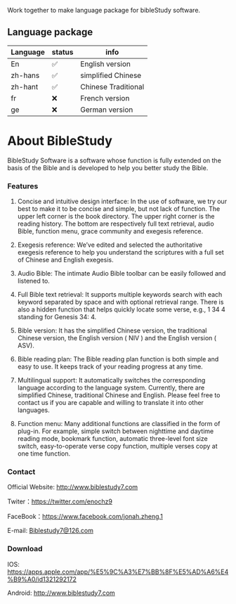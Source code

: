 Work together to make language package for bibleStudy software.

## Language package

| Language              | status            | info                |
| --------------------- | ------------------ | ------------------ |
| En | :white_check_mark: | English version                |
| zh-hans    | :white_check_mark: | simplified Chinese |
| zh-hant           | :white_check_mark: | Chinese Traditional |
| fr            | :x:                | French version               |
| ge            | :x:                | German version               |

About BibleStudy
======================

BibleStudy Software is a software whose function is fully extended on the basis of the Bible and is developed to help you better study the Bible.

### Features
1. Concise and intuitive design interface: In the use of software, we try our best to make it to be concise and simple, but not lack of function. The upper left corner is the book directory. The upper right corner is the reading history. The bottom are respectively full text retrieval, audio Bible, function menu, grace community and exegesis reference.

2. Exegesis reference: We’ve edited and selected the authoritative exegesis reference to help you understand the scriptures with a full set of Chinese and English exegesis.

3. Audio Bible: The intimate Audio Bible toolbar can be easily followed and listened to.

4. Full Bible text retrieval: It supports multiple keywords search with each keyword separated by space and with optional retrieval range. There is also a hidden function that helps quickly locate some verse, e.g., 1 34 4 standing for Genesis 34: 4.

5. Bible version: It has the simplified Chinese version, the traditional Chinese version, the English version ( NIV ) and the English version ( ASV).

6. Bible reading plan: The Bible reading plan function is both simple and easy to use. It keeps track of your reading progress at any time.

7. Multilingual support: It automatically switches the corresponding language according to the language system. Currently, there are simplified Chinese, traditional Chinese and English. Please feel free to contact us if you are capable and willing to translate it into other languages.

8. Function menu: Many additional functions are classified in the form of plug-in. For example, simple switch between nighttime and daytime reading mode, bookmark function, automatic three-level font size switch, easy-to-operate verse copy function, multiple verses copy at one time function.

### Contact
Official Website: http://www.biblestudy7.com

Twiter：https://twitter.com/enochz9

FaceBook：https://www.facebook.com/jonah.zheng.1

E-mail: Biblestudy7@126.com 

### Download
IOS: https://apps.apple.com/app/%E5%9C%A3%E7%BB%8F%E5%AD%A6%E4%B9%A0/id1321292172

Android: http://www.biblestudy7.com



